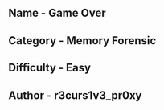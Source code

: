 ## Name - Game Over

## Category - Memory Forensic

## Difficulty - Easy

## Author - r3curs1v3_pr0xy
